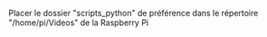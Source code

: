 Placer le dossier "scripts_python" de préférence dans le répertoire "/home/pi/Videos" de la Raspberry Pi
